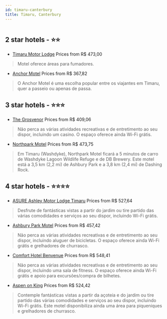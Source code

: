 ```yaml
---
id: timaru-canterbury
title: Timaru, Canterbury
---
```


<center><img src="https://i.travelapi.com/hotels/4000000/3650000/3644200/3644136/b40c198c_z.jpg" alt="" /></center>


##  2 star hotels - ⭐️⭐️

-    [Timaru Motor Lodge](https://us.hurb.com/hotels/timaru/timaru-motor-lodge-HT-3044?cmp=18055) Prices from R$ 473,00
   > Motel oferece áreas para fumadores.
-    [Anchor Motel](https://us.hurb.com/hotels/timaru/anchor-motel-HT-RYNK?cmp=18055) Prices from R$ 367,82
   > O Anchor Motel é uma escolha popular entre os viajantes em Timaru, quer a passeio ou apenas de passa.

##  3 star hotels - ⭐️⭐️⭐️

-    [The Grosvenor](https://us.hurb.com/hotels/timaru/the-grosvenor-HT-PY9N?cmp=18055) Prices from R$ 409,06
   > Não perca as várias atividades recreativas e de entretimento ao seu dispor, incluindo um casino. O espaço oferece ainda Wi-Fi grátis.
-    [Northpark Motel](https://us.hurb.com/hotels/timaru/northpark-motel-HT-4XVV?cmp=18055) Prices from R$ 473,75
   > Em Timaru (Washdyke), Northpark Motel ficará a 5 minutos de carro de Washdyke Lagoon Wildlife Refuge e de DB Brewery. Este motel está a 3,5 km (2,2 mi) de Ashbury Park e a 3,8 km (2,4 mi) de Dashing Rock.

##  4 star hotels - ⭐️⭐️⭐️⭐️

-    [ASURE Ashley Motor Lodge Timaru](https://us.hurb.com/hotels/timaru/asure-ashley-motor-lodge-timaru-HT-PO3S?cmp=18055) Prices from R$ 527,64
   > Desfrute de fantásticas vistas a partir do jardim ou tire partido das várias comodidades e serviços ao seu dispor, incluindo Wi-Fi grátis.
-    [Ashbury Park Motel](https://us.hurb.com/hotels/timaru/ashbury-park-motel-HT-OV15?cmp=18055) Prices from R$ 457,42
   > Não perca as várias atividades recreativas e de entretimento ao seu dispor, incluindo aluguer de bicicletas. O espaço oferece ainda Wi-Fi grátis e grelhadores de churrasco.
-    [Comfort Hotel Benvenue](https://us.hurb.com/hotels/timaru/comfort-hotel-benvenue-HT-MMGH?cmp=18055) Prices from R$ 548,41
   > Não perca as várias atividades recreativas e de entretimento ao seu dispor, incluindo uma sala de fitness. O espaço oferece ainda Wi-Fi grátis e apoio para excursões/compra de bilhetes.
-    [Aspen on King](https://us.hurb.com/hotels/timaru/aspen-on-king-HT-W15H?cmp=18055) Prices from R$ 524,42
   > Contemple fantásticas vistas a partir da açoteia e do jardim ou tire partido das várias comodidades e serviços ao seu dispor, incluindo Wi-Fi grátis. Este motel disponibiliza ainda uma área para piqueniques e grelhadores de churrasco.

